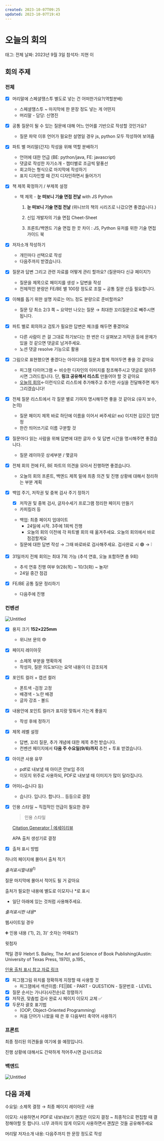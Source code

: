 ```yaml
---
created: 2023-10-07T09:25
updated: 2023-10-07T19:43
---
```

# 오늘의 회의

태그: 전체
날짜: 2023년 9월 3일
참석자: 지현 이

## 회의 주제

### 전체

- [x]  머리말에 스페셜땡스투 별도로 넣는 건 어떠한가요?(역할분배)
    - 스페셜땡스투 ~ 마지막에 한 문장 정도 넣는 게 어떤지
    - 머리말 - 담당: 신명진
- [x]  공통 질문이 될 수 있는 질문에 대해 어느 언어를 기반으로 작성할 것인가요?
    - 질문 파악 이후 언어가 필요한 설명일 경우 js, python 모두 작성하여 보여줌
- [x]  파트 별 머리말(간지) 작성을 위해 역할 분배하기
    - 언어에 대한 언급 (BE: python/java, FE: javascript)
    - 댓글로 작성한 자기소개 - 챕터별로 조금씩 말풍선
    - 회고하는 형식으로 마지막에 작성하기
    - 표지 디자인할 때 간지 디자인하면서 들어가기
- [x]  책 제목 확정하기 / 부제목 설정
    
    
    - 책 제목 - **눈 떠보니 기술 면접 전날** with JS Python
        
        1) **눈 떠보니 기술 면접 전날** (위니브의 책의 시리즈로 나갔으면 좋겠습니다.)
        
        2) 신입 개발자의 기술 면접 Cheet-Sheet
        
        3) 프론트/백엔드 기술 면접 한 끗 차이 : JS, Python 유저를 위한 기술 면접 가이드 북
        
- [x]  저자소개 작성하기
    - 개인마다 선택으로 작성
    - 다음주까지 받겠습니다.
- [x]  질문과 답변 그리고 관련 자료를 어떻게 관리 할까요? (질문마다 신규 페이지?)
    - 질문을 제목으로 페이지를 생성 > 답변을 작성
    - 전체적인 분량은 FE/BE 별 100장 정도로 조절 ~ 공통 질문 산출 필요합니다.
- [x]  이해를 돕기 위한 설명 자료는 어느 정도 분량으로 준비할까요?
    - 질문 당 최소 2/3 쪽 ~ 요약만 나오는 질문 → 최대한 꼬리질문으로 빼주시면 됩니다.
- [x]  파트 별로 회의하고 검토가 필요한 답변은 체크를 해두면 좋겠어요
    - 다른 사람이 쓴 걸 그대로 하기보다는 한 번은 더 살펴보고 저작권 등에 문제가 있을 것 같으면 댓글로 남겨주세요.
    - 노션 댓글 resolve 기능으로 활용
- [x]  그림으로 표현했으면 좋겠다는 아이디어를 질문과 함께 적어두면 좋을 것 같아요
    - 피그잼 다이어그램 ← 비슷한 디자인의 이미지를 참조해주시고 댓글로 알려주시면 그려드립니다. 단, **링크 공유해서 리스트** 만들어야 할 것 같아요
    - [오늘의 회의](오늘의%20회의%200903.md)←이런식으로 리스트에 추가해주고 추가한 사실을 전달해주면 제가 그리겠습니다!
- [x]  전체 질문 리스트에서 각 질문 별로 기여자 명시해두면 좋을 것 같아요 (유지 보수, 논의)
    - 질문 페이지 제목 바로 하단에 이름을 이어서 써주세요! ex) 이지현 김모건 임연정
    - 한칸 띄어쓰기로 이름 구분할 것
- [x]  질문마다 읽는 사람을 위해 답변에 대한 글자 수 및 답변 시간을 명시해주면 좋겠습니다.
    - 질문 레이아웃 상세부분 / 몇글자
- [x]  전체 회의 전에 FE, BE 파트의 의견을 모아서 진행하면 좋겠습니다.
    - 오늘의 회의 프론트, 백엔드 제목 밑에 최종 의견 및 진행 상황에 대해서 정리하는 부분 계획
- [x]  백업 주기, 저작권 및 중복 검사 주기 정하기
    - [x]  저작권 및 중복 검사, 글자수세기 프로그램 정리한 페이지 만들기
    - 카피킬러 등
    
    [](https://www.copykiller.com/)
    
    - 백업: 최종 페이지 업데이트
        - 24일에 시작. 3주에 1회씩 진행
        - 오늘의 회의 이전에 각 파트별 회의 때 옮겨주세요. 오늘의 회의에서 바로 점검할게요
    - 질문에 대한 답변 작성 → 그때 바로바로 검사해주세요. 검사완료 시 🟣 → ❕
- [x]  31일까지 전체 회의는 최대 7회 가능 (추석 연휴, 오늘 포함하면 총 9회)
    - 추석 연휴 진행 여부 9/28(목) ~ 10/3(화) ~ 놀자!
    - 24일 중간 점검
- [x]  FE/BE 공통 질문 정리하기
    - 다음주에 진행

### 컨벤션

![Untitled](Untitled%206.png)

- [x]  용지 크기 **152×225mm**
    - 위니브 문의 中
- [x]  페이지 레이아웃
    - 소제목 부분을 명확하게
    - 작성자, 질문 의도보다는 요약 내용이 더 강조되게
- [x]  포인트 컬러 + 캡션 컬러
    - 폰트색 -검정 고정
    - 배경색 - 노란 배경
    - 글자 강조 - 볼드
- [x]  내용안에 포인트 컬러가 표지랑 맞춰서 가는게 좋을지
    - 작성 후에 정하기
- [x]  제목 레벨 설정
    - 답변, 꼬리 질문, 추가 개념에 대한 제목 추천 받습니다.
    - 컨벤션 페이지에서 **다음 주 수요일(9/6)까지** 추천 + 투표 받겠습니다.
- [x]  아이콘 사용 유무
    - pdf로 내보낼 때 아이콘 안보임 주의
    - 이모지 위주로 사용하되, PDF로 내보낼 때 이미지가 많이 달라집니다.
- [x]  어미(~습니다 등)
    - 습니다. 입니다. 합니다… 등등으로 결정
- [x]  인용 스타일 ~ 직접적인 언급이 필요한 경우
    
    > 인용 스타일
    > 
    
    [Citation Generator | 에세이리뷰](https://essayreview.co.kr/citation-generator/)
    
    APA 출처 생성기로 결정
    
- [x]  출처 표시 방법

하나의 페이지에 몰아서 출처 적기

 $출처표시할 내용^{1)}$

질문 마지막에 몰아서 적어도 될 거 같아요

출처가 필요한 내용에 별도로 이모지나 *로 표시

- 일단 아래에 있는 것처럼 사용해주세요.

*출처표시한 내용**

웹사이트일 경우

➕ 인용 내용 (’1), 2), 3)’ 숫자는 어때요?)

윗첨자 

책일 경우
Hebrt S. Bailey, The Art and Science of Book Publishing(Austin: University of Texas Press, 1970), p.195.,

[인용 출처 표시 참고 자료 링크](https://typographyseoul.com/%EA%B9%80%EA%B8%B0%ED%83%9C%EC%9D%98-%EC%A0%80%EC%9E%91%EA%B6%8C-%EC%9D%B4%EC%95%BC%EA%B8%B0-6-%EC%B6%9C%EC%B2%98%EB%A7%8C-%EB%B0%9D%ED%9E%88%EB%A9%B4-%EB%90%9C%EB%8B%A4-%EC%9D%B8%EC%9A%A9/)

- [x]  피그잼그림 위치를 정확하게 지정할 때 사용할 것
    - 피그잼에서 섹션이름: FE||BE - PART - QUESTION - 질문번호 - LEVEL
- [x]  질문 순서는 가나다(사전순)로 정렬하기
- [x]  저작권, 맞춤법 검사 완료 시 페이지 이모지 교체 ✅
- [x]  두문자 괄호 표기법
    - (OOP, Object-Oriented Programming)
    - 처음 단어가 나왔을 때 쓴 후 다음부터 축약어 사용하기

### 프론트

최종 정리된 의견들을 여기에 쓸 예정입니다.

진행 상황에 대해서도 간략하게 적어주시면 감사드려요

### 백엔드

![Untitled](Untitled%207.png)

## 다음 과제

수요일: 소제목 결정 → 최종 페이지 레이아웃 사용

이모지: 사용하면서 PDF로 내보내보기 괜찮은 이모지 결정 ~ 최종적으로 편집할 때 결정해야할 듯 합니다. 너무 과하지 않게 이모지 사용하면서 괜찮은 것들 공유해주세요

머리말 저자소개 내용: 다음주까지 한 문장 정도로 작성